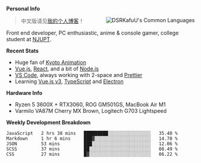 
**Personal Info**

<img align="right" alt="DSRKafuU's Common Languages" src="https://github-readme-stats.vercel.app/api/top-langs/?username=dsrkafuu&hide_title=true&layout=compact&langs_count=8" />

> 中文版请见[我的个人博客](https://blog.dsrkafuu.su)！

Front end developer, PC enthusiastic, anime & console gamer, college student at [NJUPT](https://www.njupt.edu.cn).

**Recent Stats**

- Huge fan of [Kyoto Animation](https://www.kyotoanimation.co.jp)
- [Vue.js](https://vuejs.org), [React](https://reactjs.org), and a bit of [Node.js](https://nodejs.org)
- [VS Code](https://code.visualstudio.com), always working with 2-space and [Prettier](https://prettier.io)
- Learning [Vue.js v3](https://v3.vuejs.org), [TypeScript](https://www.typescriptlang.org) and [Electron](https://www.electronjs.org)

**Hardware Info**

- Ryzen 5 3600X + RTX3060, ROG GM501GS, MacBook Air M1
- Varmilo VA87M Cherry MX Brown, Logitech G703 Lightspeed

**Weekly Development Breakdown**

<!--START_SECTION:waka-->
```text
JavaScript   2 hrs 38 mins   █████████░░░░░░░░░░░░░░░░   35.40 % 
Markdown     1 hr 6 mins     ███▓░░░░░░░░░░░░░░░░░░░░░   14.78 % 
JSON         53 mins         ███░░░░░░░░░░░░░░░░░░░░░░   12.06 % 
SCSS         37 mins         ██░░░░░░░░░░░░░░░░░░░░░░░   08.49 % 
CSS          27 mins         █▓░░░░░░░░░░░░░░░░░░░░░░░   06.22 % 
```
<!--END_SECTION:waka-->
